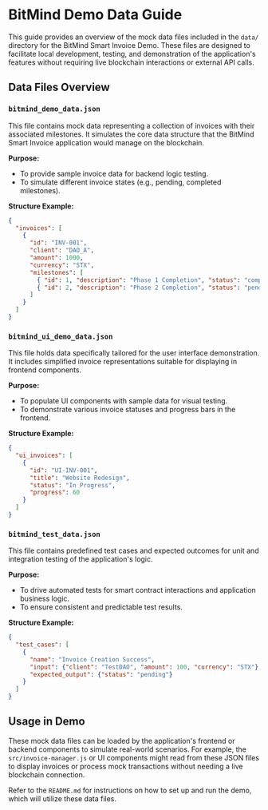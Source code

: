 # BitMind Demo Data Guide

This guide provides an overview of the mock data files included in the `data/` directory for the BitMind Smart Invoice Demo.
These files are designed to facilitate local development, testing, and demonstration of the application's features without requiring live blockchain interactions or external API calls.

## Data Files Overview

### `bitmind_demo_data.json`
This file contains mock data representing a collection of invoices with their associated milestones. It simulates the core data structure that the BitMind Smart Invoice application would manage on the blockchain.

**Purpose:**
- To provide sample invoice data for backend logic testing.
- To simulate different invoice states (e.g., pending, completed milestones).

**Structure Example:**
```json
{
  "invoices": [
    {
      "id": "INV-001",
      "client": "DAO_A",
      "amount": 1000,
      "currency": "STX",
      "milestones": [
        { "id": 1, "description": "Phase 1 Completion", "status": "completed" },
        { "id": 2, "description": "Phase 2 Completion", "status": "pending" }
      ]
    }
  ]
}
```

### `bitmind_ui_demo_data.json`
This file holds data specifically tailored for the user interface demonstration. It includes simplified invoice representations suitable for displaying in frontend components.

**Purpose:**
- To populate UI components with sample data for visual testing.
- To demonstrate various invoice statuses and progress bars in the frontend.

**Structure Example:**
```json
{
  "ui_invoices": [
    {
      "id": "UI-INV-001",
      "title": "Website Redesign",
      "status": "In Progress",
      "progress": 60
    }
  ]
}
```

### `bitmind_test_data.json`
This file contains predefined test cases and expected outcomes for unit and integration testing of the application's logic.

**Purpose:**
- To drive automated tests for smart contract interactions and application business logic.
- To ensure consistent and predictable test results.

**Structure Example:**
```json
{
  "test_cases": [
    {
      "name": "Invoice Creation Success",
      "input": {"client": "TestDAO", "amount": 100, "currency": "STX"},
      "expected_output": {"status": "pending"}
    }
  ]
}
```

## Usage in Demo

These mock data files can be loaded by the application's frontend or backend components to simulate real-world scenarios. For example, the `src/invoice-manager.js` or UI components might read from these JSON files to display invoices or process mock transactions without needing a live blockchain connection.

Refer to the `README.md` for instructions on how to set up and run the demo, which will utilize these data files.

